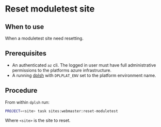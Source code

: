 # Reset moduletest site

## When to use

When a moduletest site need resetting.

## Prerequisites

* An authenticated `az` cli. The logged in user must have full administrative
  permissions to the platforms azure infrastructure.
* A running [dplsh](using-dplsh.md) with `DPLPLAT_ENV` set to the platform
  environment name.

## Procedure

From within `dplsh` run:

```sh
PROJECT=<site> task sites:webmaster:reset-moduletest
```

Where `<site>` is the site to reset.

